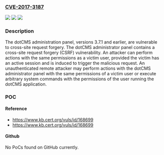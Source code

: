### [CVE-2017-3187](https://cve.mitre.org/cgi-bin/cvename.cgi?name=CVE-2017-3187)
![](https://img.shields.io/static/v1?label=Product&message=Administration%20Panel&color=blue)
![](https://img.shields.io/static/v1?label=Version&message=3.7.13.7.1%20&color=brighgreen)
![](https://img.shields.io/static/v1?label=Vulnerability&message=CWE-352&color=brighgreen)

### Description

The dotCMS administration panel, versions 3.7.1 and earlier, are vulnerable to cross-site request forgery. The dotCMS administrator panel contains a cross-site request forgery (CSRF) vulnerability. An attacker can perform actions with the same permissions as a victim user, provided the victim has an active session and is induced to trigger the malicious request. An unauthenticated remote attacker may perform actions with the dotCMS administrator panel with the same permissions of a victim user or execute arbitrary system commands with the permissions of the user running the dotCMS application.

### POC

#### Reference
- https://www.kb.cert.org/vuls/id/168699
- https://www.kb.cert.org/vuls/id/168699

#### Github
No PoCs found on GitHub currently.

